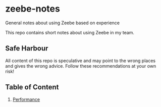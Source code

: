 # zeebe-notes
General notes about using Zeebe based on experience

This repo contains short notes about using Zeebe in my team.

## Safe Harbour
All content of this repo is speculative and may point to the wrong places and gives the wrong advice. Follow these recommendations at your own risk!

## Table of Content

1. [Performance](/performance/PERFORMANCE.md)